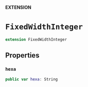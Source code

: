 **EXTENSION**

# `FixedWidthInteger`
```swift
extension FixedWidthInteger
```

## Properties
### `hexa`

```swift
public var hexa: String
```
